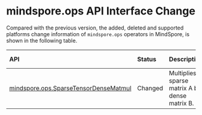 # mindspore.ops API Interface Change

Compared with the previous version, the added, deleted and supported platforms change information of `mindspore.ops` operators in MindSpore, is shown in the following table.

|API|Status|Description|Support Platform|Class
|:----|:----|:----|:----|:----
[mindspore.ops.SparseTensorDenseMatmul](https://mindspore.cn/docs/en/r1.10/api_python/ops/mindspore.ops.SparseTensorDenseMatmul.html#mindspore.ops.SparseTensorDenseMatmul)|Changed|Multiplies sparse matrix A by dense matrix B.|r1.9: Ascend/CPU => r1.10: CPU|Sparse Operator
